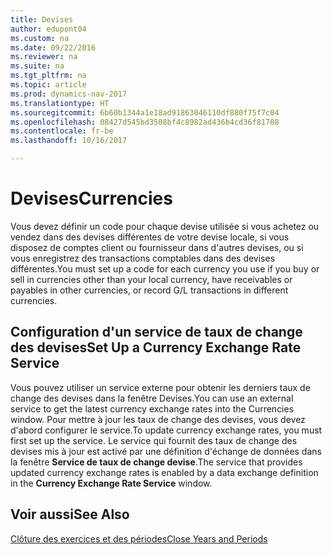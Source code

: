 ```yaml
---
title: Devises
author: edupont04
ms.custom: na
ms.date: 09/22/2016
ms.reviewer: na
ms.suite: na
ms.tgt_pltfrm: na
ms.topic: article
ms.prod: dynamics-nav-2017
ms.translationtype: HT
ms.sourcegitcommit: 6b60b1344a1e18ad91863046110df880f75f7c04
ms.openlocfilehash: 08427d545bd3508bf4c8982ad436b4cd36f81708
ms.contentlocale: fr-be
ms.lasthandoff: 10/16/2017

---
```


# <a name="currencies"></a><span data-ttu-id="8554a-102">Devises</span><span class="sxs-lookup"><span data-stu-id="8554a-102">Currencies</span></span>
<span data-ttu-id="8554a-103">Vous devez définir un code pour chaque devise utilisée si vous achetez ou vendez dans des devises différentes de votre devise locale, si vous disposez de comptes client ou fournisseur dans d'autres devises, ou si vous enregistrez des transactions comptables dans des devises différentes.</span><span class="sxs-lookup"><span data-stu-id="8554a-103">You must set up a code for each currency you use if you buy or sell in currencies other than your local currency, have receivables or payables in other currencies, or record G/L transactions in different currencies.</span></span>  

## <a name="set-up-a-currency-exchange-rate-service"></a><span data-ttu-id="8554a-104">Configuration d'un service de taux de change des devises</span><span class="sxs-lookup"><span data-stu-id="8554a-104">Set Up a Currency Exchange Rate Service</span></span>
<span data-ttu-id="8554a-105">Vous pouvez utiliser un service externe pour obtenir les derniers taux de change des devises dans la fenêtre Devises.</span><span class="sxs-lookup"><span data-stu-id="8554a-105">You can use an external service to get the latest currency exchange rates into the Currencies window.</span></span> <span data-ttu-id="8554a-106">Pour mettre à jour les taux de change des devises, vous devez d'abord configurer le service.</span><span class="sxs-lookup"><span data-stu-id="8554a-106">To update currency exchange rates, you must first set up the service.</span></span>
<span data-ttu-id="8554a-107">Le service qui fournit des taux de change des devises mis à jour est activé par une définition d'échange de données dans la fenêtre **Service de taux de change devise**.</span><span class="sxs-lookup"><span data-stu-id="8554a-107">The service that provides updated currency exchange rates is enabled by a data exchange definition in the **Currency Exchange Rate Service** window.</span></span>  

## <a name="see-also"></a><span data-ttu-id="8554a-108">Voir aussi</span><span class="sxs-lookup"><span data-stu-id="8554a-108">See Also</span></span>
[<span data-ttu-id="8554a-109">Clôture des exercices et des périodes</span><span class="sxs-lookup"><span data-stu-id="8554a-109">Close Years and Periods</span></span>](year-close-years-periods.md)

